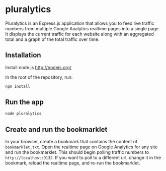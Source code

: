 pluralytics
========

Pluralytics is an Express.js application that allows you to feed live traffic numbers from multiple Google Analytics realtime pages into a single page. It displays the current traffic for each website along with an aggregated total and a graph of the total traffic over time.


Installation
------------

Install node.js http://nodejs.org/

In the root of the repository, run:

```bash
npm install
```


Run the app
-----------

```bash
node pluralytics
```


Create and run the bookmarklet
------------------------------

In your browser, create a bookmark that contains the content of `bookmarklet.txt`. Open the realtime page on Google Analytics for any site and run the bookmarklet. This should begin polling traffic numbers to `http://localhost:9132`. If you want to poll to a different url, change it in the bookmark, reload the realtime page, and re-run the bookmarklet.

